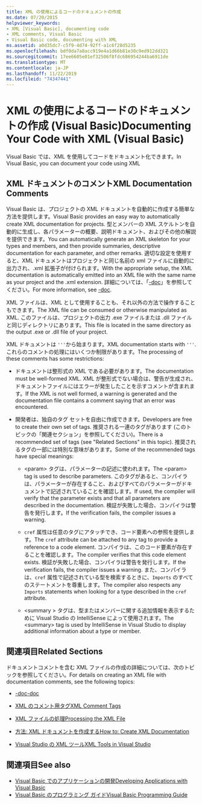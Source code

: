 ```yaml
---
title: XML の使用によるコードのドキュメントの作成
ms.date: 07/20/2015
helpviewer_keywords:
- XML [Visual Basic], documenting code
- XML comments, Visual Basic
- Visual Basic code, documenting with XML
ms.assetid: a0d35dc7-c5f9-4d74-92ff-a1c6f28d5235
ms.openlocfilehash: bdf0da7a8acc919e4a1d66b81e30c9ed912dd321
ms.sourcegitcommit: 17ee6605e01ef32506f8fdc686954244ba6911de
ms.translationtype: MT
ms.contentlocale: ja-JP
ms.lasthandoff: 11/22/2019
ms.locfileid: "74347441"
---
```

# <a name="documenting-your-code-with-xml-visual-basic"></a><span data-ttu-id="83e52-102">XML の使用によるコードのドキュメントの作成 (Visual Basic)</span><span class="sxs-lookup"><span data-stu-id="83e52-102">Documenting Your Code with XML (Visual Basic)</span></span>

<span data-ttu-id="83e52-103">Visual Basic では、XML を使用してコードをドキュメント化できます。</span><span class="sxs-lookup"><span data-stu-id="83e52-103">In Visual Basic, you can document your code using XML</span></span>

## <a name="xml-documentation-comments"></a><span data-ttu-id="83e52-104">XML ドキュメントのコメント</span><span class="sxs-lookup"><span data-stu-id="83e52-104">XML Documentation Comments</span></span>

<span data-ttu-id="83e52-105">Visual Basic は、プロジェクトの XML ドキュメントを自動的に作成する簡単な方法を提供します。</span><span class="sxs-lookup"><span data-stu-id="83e52-105">Visual Basic provides an easy way to automatically create XML documentation for projects.</span></span> <span data-ttu-id="83e52-106">型とメンバーの XML スケルトンを自動的に生成し、各パラメーターの概要、説明ドキュメント、およびその他の解説を提供できます。</span><span class="sxs-lookup"><span data-stu-id="83e52-106">You can automatically generate an XML skeleton for your types and members, and then provide summaries, descriptive documentation for each parameter, and other remarks.</span></span> <span data-ttu-id="83e52-107">適切な設定を使用すると、XML ドキュメントはプロジェクトと同じ名前の xml ファイルに自動的に出力され、.xml 拡張子が付けられます。</span><span class="sxs-lookup"><span data-stu-id="83e52-107">With the appropriate setup, the XML documentation is automatically emitted into an XML file with the same name as your project and the .xml extension.</span></span> <span data-ttu-id="83e52-108">詳細については、「[-doc](../../../visual-basic/reference/command-line-compiler/doc.md)」を参照してください。</span><span class="sxs-lookup"><span data-stu-id="83e52-108">For more information, see [-doc](../../../visual-basic/reference/command-line-compiler/doc.md).</span></span>

<span data-ttu-id="83e52-109">XML ファイルは、XML として使用することも、それ以外の方法で操作することもできます。</span><span class="sxs-lookup"><span data-stu-id="83e52-109">The XML file can be consumed or otherwise manipulated as XML.</span></span> <span data-ttu-id="83e52-110">このファイルは、プロジェクトの出力 .exe ファイルまたは .dll ファイルと同じディレクトリにあります。</span><span class="sxs-lookup"><span data-stu-id="83e52-110">This file is located in the same directory as the output .exe or .dll file of your project.</span></span>

<span data-ttu-id="83e52-111">XML ドキュメントは `'''`から始まります。</span><span class="sxs-lookup"><span data-stu-id="83e52-111">XML documentation starts with `'''`.</span></span> <span data-ttu-id="83e52-112">これらのコメントの処理にはいくつか制限があります。</span><span class="sxs-lookup"><span data-stu-id="83e52-112">The processing of these comments has some restrictions:</span></span>

- <span data-ttu-id="83e52-113">ドキュメントは整形式の XML である必要があります。</span><span class="sxs-lookup"><span data-stu-id="83e52-113">The documentation must be well-formed XML.</span></span> <span data-ttu-id="83e52-114">XML が整形式でない場合は、警告が生成され、ドキュメントファイルにはエラーが発生したことを示すコメントが含まれます。</span><span class="sxs-lookup"><span data-stu-id="83e52-114">If the XML is not well formed, a warning is generated and the documentation file contains a comment saying that an error was encountered.</span></span>

- <span data-ttu-id="83e52-115">開発者は、独自のタグ セットを自由に作成できます。</span><span class="sxs-lookup"><span data-stu-id="83e52-115">Developers are free to create their own set of tags.</span></span> <span data-ttu-id="83e52-116">推奨される一連のタグがあります (このトピックの「関連セクション」を参照してください)。</span><span class="sxs-lookup"><span data-stu-id="83e52-116">There is a recommended set of tags (see "Related Sections" in this topic).</span></span> <span data-ttu-id="83e52-117">推奨されるタグの一部には特別な意味があります。</span><span class="sxs-lookup"><span data-stu-id="83e52-117">Some of the recommended tags have special meanings:</span></span>

  - <span data-ttu-id="83e52-118">\<param> タグは、パラメーターの記述に使われます。</span><span class="sxs-lookup"><span data-stu-id="83e52-118">The \<param> tag is used to describe parameters.</span></span> <span data-ttu-id="83e52-119">このタグがあると、コンパイラは、パラメーターが存在すること、およびすべてのパラメーターがドキュメントで記述されていることを確認します。</span><span class="sxs-lookup"><span data-stu-id="83e52-119">If used, the compiler will verify that the parameter exists and that all parameters are described in the documentation.</span></span> <span data-ttu-id="83e52-120">検証が失敗した場合、コンパイラは警告を発行します。</span><span class="sxs-lookup"><span data-stu-id="83e52-120">If the verification fails, the compiler issues a warning.</span></span>

  - <span data-ttu-id="83e52-121">`cref` 属性は任意のタグにアタッチでき、コード要素への参照を提供します。</span><span class="sxs-lookup"><span data-stu-id="83e52-121">The `cref` attribute can be attached to any tag to provide a reference to a code element.</span></span> <span data-ttu-id="83e52-122">コンパイラは、このコード要素が存在することを確認します。</span><span class="sxs-lookup"><span data-stu-id="83e52-122">The compiler verifies that this code element exists.</span></span> <span data-ttu-id="83e52-123">検証が失敗した場合、コンパイラは警告を発行します。</span><span class="sxs-lookup"><span data-stu-id="83e52-123">If the verification fails, the compiler issues a warning.</span></span> <span data-ttu-id="83e52-124">また、コンパイラは、`cref` 属性で記述されている型を検索するときに、`Imports` のすべてのステートメントを尊重します。</span><span class="sxs-lookup"><span data-stu-id="83e52-124">The compiler also respects any `Imports` statements when looking for a type described in the `cref` attribute.</span></span>

  - <span data-ttu-id="83e52-125">\<summary > タグは、型またはメンバーに関する追加情報を表示するために Visual Studio の IntelliSense によって使用されます。</span><span class="sxs-lookup"><span data-stu-id="83e52-125">The \<summary> tag is used by IntelliSense in Visual Studio to display additional information about a type or member.</span></span>

## <a name="related-sections"></a><span data-ttu-id="83e52-126">関連項目</span><span class="sxs-lookup"><span data-stu-id="83e52-126">Related Sections</span></span>

<span data-ttu-id="83e52-127">ドキュメントコメントを含む XML ファイルの作成の詳細については、次のトピックを参照してください。</span><span class="sxs-lookup"><span data-stu-id="83e52-127">For details on creating an XML file with documentation comments, see the following topics:</span></span>

- [<span data-ttu-id="83e52-128">-doc</span><span class="sxs-lookup"><span data-stu-id="83e52-128">-doc</span></span>](../../../visual-basic/reference/command-line-compiler/doc.md)

- [<span data-ttu-id="83e52-129">XML のコメント用タグ</span><span class="sxs-lookup"><span data-stu-id="83e52-129">XML Comment Tags</span></span>](../../../visual-basic/language-reference/xmldoc/index.md)

- [<span data-ttu-id="83e52-130">XML ファイルの処理</span><span class="sxs-lookup"><span data-stu-id="83e52-130">Processing the XML File</span></span>](../../../visual-basic/programming-guide/program-structure/processing-the-xml-file.md)

- [<span data-ttu-id="83e52-131">方法: XML ドキュメントを作成する</span><span class="sxs-lookup"><span data-stu-id="83e52-131">How to: Create XML Documentation</span></span>](../../../visual-basic/programming-guide/program-structure/how-to-create-xml-documentation.md)

- [<span data-ttu-id="83e52-132">Visual Studio の XML ツール</span><span class="sxs-lookup"><span data-stu-id="83e52-132">XML Tools in Visual Studio</span></span>](/visualstudio/xml-tools/xml-tools-in-visual-studio)

## <a name="see-also"></a><span data-ttu-id="83e52-133">関連項目</span><span class="sxs-lookup"><span data-stu-id="83e52-133">See also</span></span>

- [<span data-ttu-id="83e52-134">Visual Basic でのアプリケーションの開発</span><span class="sxs-lookup"><span data-stu-id="83e52-134">Developing Applications with Visual Basic</span></span>](../../../visual-basic/developing-apps/index.md)
- [<span data-ttu-id="83e52-135">Visual Basic のプログラミング ガイド</span><span class="sxs-lookup"><span data-stu-id="83e52-135">Visual Basic Programming Guide</span></span>](../../../visual-basic/programming-guide/index.md)
